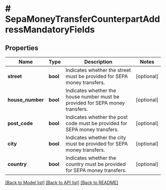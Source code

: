 # # SepaMoneyTransferCounterpartAddressMandatoryFields

## Properties

Name | Type | Description | Notes
------------ | ------------- | ------------- | -------------
**street** | **bool** | Indicates whether the street must be provided for SEPA money transfers. | [optional]
**house_number** | **bool** | Indicates whether the house number must be provided for SEPA money transfers. | [optional]
**post_code** | **bool** | Indicates whether the post code must be provided for SEPA money transfers. | [optional]
**city** | **bool** | Indicates whether the city must be provided for SEPA money transfers. | [optional]
**country** | **bool** | Indicates whether the country must be provided for SEPA money transfers. | [optional]

[[Back to Model list]](../../README.md#models) [[Back to API list]](../../README.md#endpoints) [[Back to README]](../../README.md)
